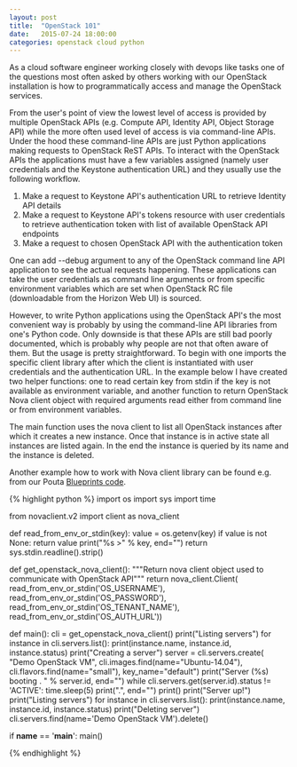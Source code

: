 ```yaml
---
layout: post
title:  "OpenStack 101"
date:   2015-07-24 18:00:00
categories: openstack cloud python
---
```


As a cloud software engineer working closely with devops like tasks one of the
questions most often asked by others working with our OpenStack installation is
how to programmatically access and manage the OpenStack services.

From the user's point of view the lowest level of access is provided by multiple
OpenStack APIs (e.g. Compute API, Identity API, Object Storage API) while the
more often used level of access is via command-line APIs. Under the hood these
command-line APIs are just Python applications making requests to OpenStack ReST
APIs. To interact with the OpenStack APIs the applications must have a few
variables assigned (namely user credentials and the Keystone authentication URL)
and they usually use the following workflow.

1. Make a request to Keystone API's authentication URL to retrieve Identity API
   details
2. Make a request to Keystone API's tokens resource with user credentials to
   retrieve authentication token with list of available OpenStack API endpoints
3. Make a request to chosen OpenStack API with the authentication token

One can add --debug argument to any of the OpenStack command line API 
application to see the actual requests happening. These applications can take
the user credentials as command line arguments or from specific environment
variables which are set when OpenStack RC file (downloadable from the Horizon Web
UI) is sourced.

However, to write Python applications using the OpenStack API's the most convenient
way is probably by using the command-line API libraries from one's Python code.
Only downside is that these APIs are still bad poorly documented, which is
probably why people are not that often aware of them. But the usage is pretty
straightforward. To begin with one imports the specific client library after
which the client is instantiated with user credentials and the authentication
URL. In the example below I have created two helper functions: one to read 
certain key from stdin if the key is not available as environment variable, and another
function to return OpenStack Nova client object with required arguments read either from
command line or from environment variables.

The main function uses the nova client to list all OpenStack instances
after which it creates a new instance. Once that instance is in active state all instances
are listed again. In the end the instance is queried by its name and the
instance is deleted.

Another example how to work with Nova client library can be found e.g. from our
Pouta [Blueprints code][blueprints].

{% highlight python %}
import os
import sys
import time

from novaclient.v2 import client as nova_client


def read_from_env_or_stdin(key):
    value = os.getenv(key)
    if value is not None:
        return value
    print("%s >" % key, end="")
    return sys.stdin.readline().strip()


def get_openstack_nova_client():
    """Return nova client object used to communicate with OpenStack API"""
    return nova_client.Client(
        read_from_env_or_stdin('OS_USERNAME'),
        read_from_env_or_stdin('OS_PASSWORD'),
        read_from_env_or_stdin('OS_TENANT_NAME'),
        read_from_env_or_stdin('OS_AUTH_URL'))


def main():
    cli = get_openstack_nova_client()
    print("Listing servers")
    for instance in cli.servers.list():
        print(instance.name, instance.id, instance.status)
    print("Creating a server")
    server = cli.servers.create(
        "Demo OpenStack VM",
        cli.images.find(name="Ubuntu-14.04"),
        cli.flavors.find(name="small"),
        key_name="default")
    print("Server (%s) booting . " % server.id, end="")
    while cli.servers.get(server.id).status != 'ACTIVE':
        time.sleep(5)
        print(".", end="")
    print()
    print("Server up!")
    print("Listing servers")
    for instance in cli.servers.list():
        print(instance.name, instance.id, instance.status)
    print("Deleting server")
    cli.servers.find(name='Demo OpenStack VM').delete()

if __name__ == '__main__':
    main()

{% endhighlight %}

[osdocs]:       http://docs.openstack.org/
[blueprints]:   https://github.com/CSC-IT-Center-for-Science/pouta-blueprints/blob/master/pouta_blueprints/drivers/provisioning/openstack_driver.py
